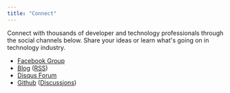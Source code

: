 ```yaml
---
title: "Connect"
---
```

Connect with thousands of developer and technology professionals through the social channels below. Share your ideas or learn what's going on in technology industry.

* [Facebook Group](https://www.facebook.com/groups/pashe.devs)
* [Blog](blog) ([RSS](feed.xml))
* [Disqus Forum](https://disqus.com/home/forums/pashe-devs)
* [Github](https://github.com/PasheProject) ([Discussions](https://github.com/DotConnectOrg/DotConnectOrg.github.io/issues))
